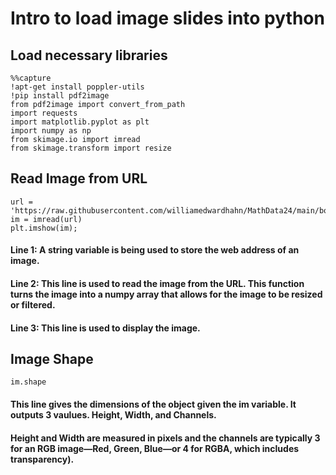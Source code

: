 # Intro to load image slides into python

## Load necessary libraries
``` 
%%capture
!apt-get install poppler-utils
!pip install pdf2image
from pdf2image import convert_from_path
import requests
import matplotlib.pyplot as plt
import numpy as np
from skimage.io import imread
from skimage.transform import resize
```
## Read Image from URL
```
url = 'https://raw.githubusercontent.com/williamedwardhahn/MathData24/main/boat.png'
im = imread(url)
plt.imshow(im);
```

#### Line 1: A string variable is being used to store the web address of an image.
#### Line 2: This line is used to read the image from the URL. This function turns the image into a numpy array that allows for the image to be resized or filtered.
#### Line 3: This line is used to display the image.

## Image Shape
```
im.shape
```

#### This line gives the dimensions of the object given the im variable. It outputs 3 vaulues. Height, Width, and Channels.
#### Height and Width are measured  in pixels and the channels are typically 3 for an RGB image—Red, Green, Blue—or 4 for RGBA, which includes transparency).
